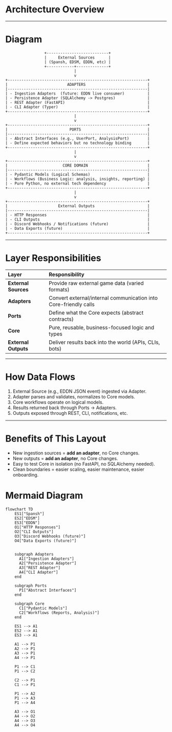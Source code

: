 # Architecture Overview

---

# Diagram

```text
                 +---------------------------+
                 |     External Sources      |
                 | (Spansh, EDSM, EDDN, etc) |
                 +------------+--------------+
                              |
                              v
+-------------------------------------------------------------+
|                          ADAPTERS                           |
|-------------------------------------------------------------|
| - Ingestion Adapters  (future: EDDN live consumer)          |
| - Persistence Adapter (SQLAlchemy -> Postgres)              |
| - REST Adapter (FastAPI)                                    |
| - CLI Adapter (Typer)                                       |
+-------------------------------------------------------------+
                              |
                              v
+-------------------------------------------------------------+
|                           PORTS                             |
|-------------------------------------------------------------|
| - Abstract Interfaces (e.g., UserPort, AnalysisPort)        |
| - Define expected behaviors but no technology binding       |
+-------------------------------------------------------------+
                              |
                              v
+-------------------------------------------------------------+
|                        CORE DOMAIN                          |
|-------------------------------------------------------------|
| - Pydantic Models (Logical Schemas)                         |
| - Workflows (Business Logic: analysis, insights, reporting) |
| - Pure Python, no external tech dependency                  |
+-------------------------------------------------------------+
                              |
                              v
+-------------------------------------------------------------+
|                      External Outputs                       |
|-------------------------------------------------------------|
| - HTTP Responses                                            |
| - CLI Outputs                                               |
| - Discord Webhooks / Notifications (future)                 |
| - Data Exports (future)                                     |
+-------------------------------------------------------------+
```

---

# Layer Responsibilities

| Layer | Responsibility |
|:------|:---------------|
| **External Sources** | Provide raw external game data (varied formats) |
| **Adapters** | Convert external/internal communication into Core-friendly calls |
| **Ports** | Define what the Core expects (abstract contracts) |
| **Core** | Pure, reusable, business-focused logic and types |
| **External Outputs** | Deliver results back into the world (APIs, CLIs, bots) |

---

# How Data Flows

1. External Source (e.g., EDDN JSON event) ingested via Adapter.
2. Adapter parses and validates, normalizes to Core models.
3. Core workflows operate on logical models.
4. Results returned back through Ports -> Adapters.
5. Outputs exposed through REST, CLI, notifications, etc.

---

# Benefits of This Layout

- New ingestion sources = **add an adapter**, no Core changes.
- New outputs = **add an adapter**, no Core changes.
- Easy to test Core in isolation (no FastAPI, no SQLAlchemy needed).
- Clean boundaries = easier scaling, easier maintenance, easier onboarding.


# Mermaid Diagram

```mermaid
flowchart TD
    ES1["Spansh"]
    ES2["EDSM"]
    ES3["EDDN"]
    O1["HTTP Responses"]
    O2["CLI Outputs"]
    O3["Discord Webhooks (future)"]
    O4["Data Exports (future)"]


    subgraph Adapters
      A1["Ingestion Adapters"]
      A2["Persistence Adapter"]
      A3["REST Adapter"]
      A4["CLI Adapter"]
    end

    subgraph Ports
      P1["Abstract Interfaces"]
    end

    subgraph Core
      C1["Pydantic Models"]
      C2["Workflows (Reports, Analysis)"]
    end

    ES1 --> A1
    ES2 --> A1
    ES3 --> A1

    A1 --> P1
    A2 --> P1
    A3 --> P1
    A4 --> P1

    P1 --> C1
    P1 --> C2

    C2 --> P1
    C1 --> P1

    P1 --> A2
    P1 --> A3
    P1 --> A4

    A3 --> O1
    A4 --> O2
    A4 --> O3
    A4 --> O4

```